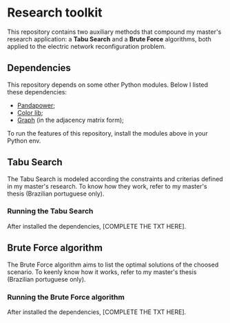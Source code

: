 # Research toolkit

This repository contains two auxiliary methods that compound my master's
research application: a **Tabu Search** and a **Brute Force** algorithms, both
applied to the electric network reconfiguration problem.


## Dependencies

This repository depends on some other Python modules. Below I listed these
dependencies:

- [Pandapower](http://www.pandapower.org/);
- [Color lib](https://github.com/italocampos/color);
- [Graph](https://github.com/italocampos/graphs) (in the adjacency matrix
form);

To run the features of this repository, install the modules above in your
Python env.


## Tabu Search

The Tabu Search is modeled according the constraints and criterias defined in
my master's research. To know how they work, refer to my master's thesis
(Brazilian portuguese only).


### Running the Tabu Search

After installed the dependencies, [COMPLETE THE TXT HERE].


## Brute Force algorithm

The Brute Force algorithm aims to list the optimal solutions of the choosed
scenario. To keenly know how it works, refer to my master's thesis (Brazilian
portuguese only).


### Running the Brute Force algorithm

After installed the dependencies, [COMPLETE THE TXT HERE].